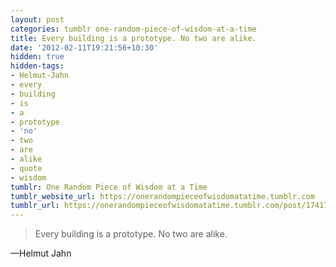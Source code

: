 ```yaml
---
layout: post
categories: tumblr one-random-piece-of-wisdom-at-a-time
title: Every building is a prototype. No two are alike.
date: '2012-02-11T19:21:56+10:30'
hidden: true
hidden-tags:
- Helmut-Jahn
- every
- building
- is
- a
- prototype
- 'no'
- two
- are
- alike
- quote
- wisdom
tumblr: One Random Piece of Wisdom at a Time
tumblr_website_url: https://onerandompieceofwisdomatatime.tumblr.com
tumblr_url: https://onerandompieceofwisdomatatime.tumblr.com/post/17417667485/every-building-is-a-prototype-no-two-are-alike
---
```

> Every building is a prototype. No two are alike.

—Helmut Jahn
